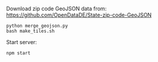 Download zip code GeoJSON data from: <https://github.com/OpenDataDE/State-zip-code-GeoJSON>

```
python merge_geojson.py
bash make_tiles.sh
```

Start server:

```
npm start
```

